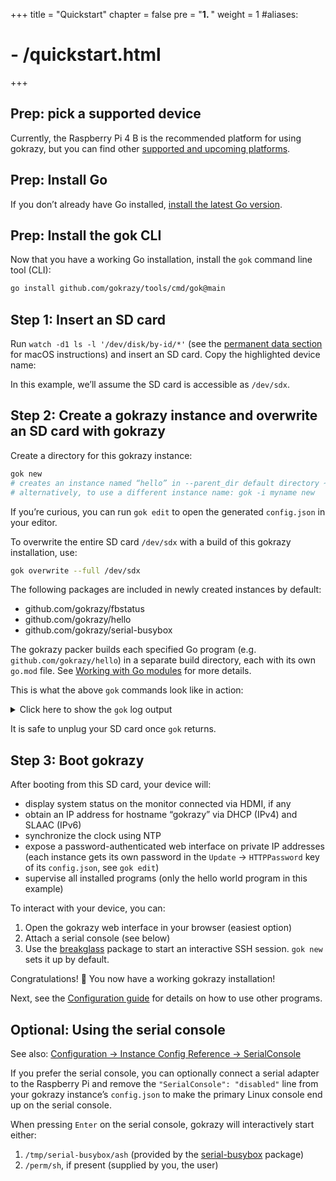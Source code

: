 +++
title = "Quickstart"
chapter = false
pre = "<b>1. </b>"
weight = 1
#aliases:
#  - /quickstart.html
+++

## Prep: pick a supported device

Currently, the Raspberry Pi 4 B is the recommended platform for
using gokrazy, but you can find
other <a href="/platforms/">supported and upcoming platforms</a>.

## Prep: Install Go

If you don’t already have Go installed, <a href="https://golang.org/dl/">install the latest Go version</a>.

## Prep: Install the gok CLI

Now that you have a working Go installation, install the <code>gok</code> command line tool (CLI):

```bash
go install github.com/gokrazy/tools/cmd/gok@main
```

## Step 1: Insert an SD card

Run `watch -d1 ls -l '/dev/disk/by-id/*'` (see the [permanent data section](/userguide/permanent-data/#notes-about-macos) for macOS instructions)
and insert an SD card. Copy the highlighted device name:

<script id="asciicast-G0PosAYGvUSnB3htMpLIz0p68" src="https://asciinema.org/a/G0PosAYGvUSnB3htMpLIz0p68.js" async></script>

In this example, we’ll assume the SD card is accessible as <code>/dev/sdx</code>.

## Step 2: Create a gokrazy instance and overwrite an SD card with gokrazy

Create a directory for this gokrazy instance:

```bash
gok new
# creates an instance named “hello” in --parent_dir default directory ~/gokrazy
# alternatively, to use a different instance name: gok -i myname new
```

If you’re curious, you can run `gok edit` to open the generated `config.json` in
your editor.

To overwrite the entire SD card <code>/dev/sdx</code> with a build of this
gokrazy installation, use:

```bash
gok overwrite --full /dev/sdx
```

The following packages are included in newly created instances by default:

* github.com/gokrazy/fbstatus
* github.com/gokrazy/hello
* github.com/gokrazy/serial-busybox

The gokrazy packer builds each specified Go program
(e.g. `github.com/gokrazy/hello`) in a separate build directory, each with its
own `go.mod` file. See [Working with Go modules](/development/modules/) for more
details.

This is what the above `gok` commands look like in action:

<script id="asciicast-Va7hPXCP1BKCt4DX0wRup52Bl" src="https://asciinema.org/a/Va7hPXCP1BKCt4DX0wRup52Bl.js" async></script>

<details>

<summary style="display: list-item">
Click here to show the <code>gok</code> log output
</summary>

```text
gokrazy gok ga84f00+ on GOARCH=amd64 GOOS=linux

Build target: CGO_ENABLED=0 GOARCH=arm64 GOOS=linux
Build timestamp: 2023-01-12T23:36:34+01:00
Loading system CA certificates from /etc/ssl/certs/ca-certificates.crt
Building 4 Go packages:

  github.com/gokrazy/fbstatus

  github.com/gokrazy/hello

  github.com/gokrazy/serial-busybox

  github.com/gokrazy/breakglass
    will be started with command-line flags
      from /home/michael/gokrazy/hello/config.json
      last modified: 2023-01-12T23:36:23+01:00 (10s ago)

[done] in 1.40s

Including extra files for Go packages:

  github.com/gokrazy/breakglass
    will include extra files in the root file system
      from /home/michael/gokrazy/hello/breakglass.authorized_keys
      last modified: 2023-01-12T23:36:23+01:00 (12s ago)

Including loadable kernel modules from:
/home/michael/go/pkg/mod/github.com/gokrazy/kernel@v0.0.0-20230111172439-0cd82b0bec82/lib/modules

Feature summary:
  use GPT: true
  use PARTUUID: true
  use GPT PARTUUID: true
2023/01/12 23:36:36 partitioning /dev/disk/by-id/usb-TS-RDF5_SD_Transcend_000000000037-0:0 (GPT + Hybrid MBR)
2023/01/12 23:36:36 device holds 15931539456 bytes
2023/01/12 23:36:36 Re-reading partition table failed: permission denied. Remember to unplug and re-plug the SD card before creating a file system for persistent data, if desired.

Creating boot file system
[creating boot file system]
Kernel directory: /home/michael/go/pkg/mod/github.com/gokrazy/kernel@v0.0.0-20230111172439-0cd82b0bec82
EEPROM update summary:
  pieeprom.upd (sig d1e44edf33)
  recovery.bin
  vl805.bin (sig 6246230ecd)
[done] in 0.18s, 71 MiB
MBR summary:
  LBAs: vmlinuz=51795 cmdline.txt=144875
  PARTUUID: 4f9f2cab

Creating root file system
[done] in 0.33s
If your applications need to store persistent data, unplug and re-plug the SD card, then create a file system using e.g.:

	mkfs.ext4 /dev/disk/by-partuuid/60c24cc1-f3f9-427a-8199-4f9f2cab0004

To boot gokrazy, plug the SD card into a supported device (see https://gokrazy.org/platforms/)


Build complete!

To interact with the device, gokrazy provides a web interface reachable at:

	http://gokrazy:<automatically-generated-random-password>@hello/

In addition, the following Linux consoles are set up:

	1. foreground Linux framebuffer console on HDMI

```

</details>

It is safe to unplug your SD card once <code>gok</code> returns.

## Step 3: Boot gokrazy

After booting from this SD card, your device will:

- display system status on the monitor connected via HDMI, if any
- obtain an IP address for hostname “gokrazy” via DHCP (IPv4) and SLAAC (IPv6)
- synchronize the clock using NTP
- expose a password-authenticated web interface on private IP addresses<br>
  (each instance gets its own password in the `Update` → `HTTPPassword` key of its `config.json`, see `gok edit`)
- supervise all installed programs (only the hello world program in this example)

To interact with your device, you can:

1. Open the gokrazy web interface in your browser (easiest option)
1. Attach a serial console (see below)
1. Use the [breakglass](https://github.com/gokrazy/breakglass) package to start an interactive SSH session. `gok new` sets it up by default.

Congratulations! 🎉 You now have a working gokrazy installation!

Next, see the [Configuration guide](/userguide/) for details on how to use other
programs.

## Optional: Using the serial console

See also: [Configuration → Instance Config Reference →
SerialConsole](/userguide/instance-config/#serialconsole)

If you prefer the serial console, you can optionally connect a serial adapter to
the Raspberry Pi and remove the `"SerialConsole": "disabled"` line from your gokrazy
instance’s `config.json` to make the primary Linux console end up on the serial
console.

When pressing <code>Enter</code> on the serial console, gokrazy will
interactively start either:

1. `/tmp/serial-busybox/ash` (provided by the [serial-busybox](https://github.com/gokrazy/serial-busybox) package)
1. `/perm/sh`, if present (supplied by you, the user)
